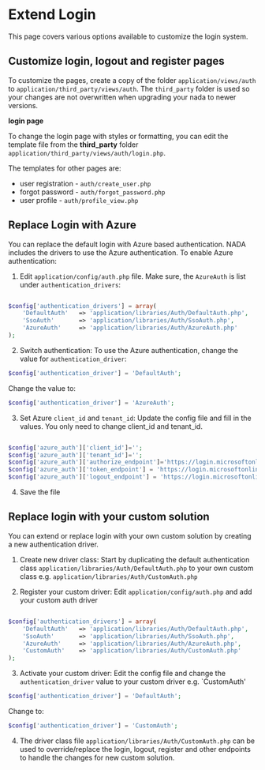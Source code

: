 # Extend Login

This page covers various options available to customize the login system.

## Customize login, logout and register pages 
To customize the pages, create a copy of the folder `application/views/auth` to `application/third_party/views/auth`. The `third_party` folder is used so your changes are not overwritten when upgrading your nada to newer versions.

**login page**

To change the login page with styles or formatting, you can edit the template file from the **third_party** folder `application/third_party/views/auth/login.php`. 

The templates for other pages are:

- user registration - `auth/create_user.php`
- forgot password - `auth/forgot_password.php`
- user profile - `auth/profile_view.php`

## Replace Login with Azure
You can replace the default login with Azure based authentication. NADA includes the drivers to use the Azure authentication. To enable Azure authentication:

1. Edit `application/config/auth.php` file. Make sure, the `AzureAuth` is list under `authentication_drivers`:

```php

$config['authentication_drivers'] = array(
    'DefaultAuth'   => 'application/libraries/Auth/DefaultAuth.php',
    'SsoAuth'       => 'application/libraries/Auth/SsoAuth.php',
    'AzureAuth'     => 'application/libraries/Auth/AzureAuth.php'        
);

```

2.  Switch authentication: To use the Azure authentication, change the value for `authentication_driver`:

```php
$config['authentication_driver'] = 'DefaultAuth';
```

Change the value to:

```php
$config['authentication_driver'] = 'AzureAuth';
```

3. Set Azure `client_id` and `tenant_id`: Update the config file and fill in the values. You only need to change client_id and tenant_id.

```php

$config['azure_auth']['client_id']='';
$config['azure_auth']['tenant_id']='';
$config['azure_auth']['authorize_endpoint']='https://login.microsoftonline.com/'.$config['azure_auth']['tenant_id'].'/oauth2/authorize';
$config['azure_auth']['token_endpoint'] = 'https://login.microsoftonline.com/'.$config['azure_auth']['tenant_id'].'/oauth2/token';
$config['azure_auth']['logout_endpoint'] = 'https://login.microsoftonline.com/'.$config['azure_auth']['tenant_id'].'/oauth2/logout';

```

4. Save the file


## Replace login with your custom solution

You can extend or replace login with your own custom solution by creating a new authentication driver. 

1. Create new driver class: Start by duplicating the default authentication class `application/libraries/Auth/DefaultAuth.php` to your own custom class e.g. `application/libraries/Auth/CustomAuth.php`

2. Register your custom driver: Edit `application/config/auth.php` and add your custom auth driver

```php

$config['authentication_drivers'] = array(
    'DefaultAuth'   => 'application/libraries/Auth/DefaultAuth.php',
    'SsoAuth'       => 'application/libraries/Auth/SsoAuth.php',
    'AzureAuth'     => 'application/libraries/Auth/AzureAuth.php',
    'CustomAuth'    => 'application/libraries/Auth/CustomAuth.php'
);

```

3. Activate your custom driver: Edit the config file and change the `authentication_driver` value to your custom driver e.g. `CustomAuth'

```php
$config['authentication_driver'] = 'DefaultAuth';
```
Change to:

```php
$config['authentication_driver'] = 'CustomAuth';
```

4. The driver class file `application/libraries/Auth/CustomAuth.php` can be used to override/replace the login, logout, register and other endpoints to handle the changes for new custom solution.

   
